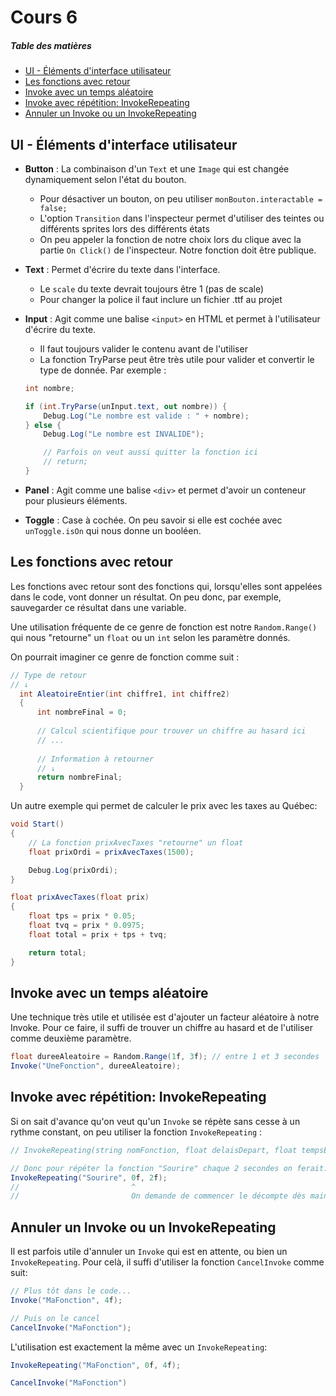 # Cours 6

##### Table des matières 
- [UI - Éléments d'interface utilisateur](#ui)
- [Les fonctions avec retour](#fonctions_return)
- [Invoke avec un temps aléatoire](#invoke_random)
- [Invoke avec répétition: InvokeRepeating](#invokerepeating)
- [Annuler un Invoke ou un InvokeRepeating](#cancelinvoke)

<a name="ui"></a>

## UI - Éléments d'interface utilisateur

- **Button** : La combinaison d'un `Text` et une `Image` qui est changée dynamiquement selon l'état du bouton.
    - Pour désactiver un bouton, on peu utiliser `monBouton.interactable = false;`
    - L'option `Transition` dans l'inspecteur permet d'utiliser des teintes ou différents sprites lors des différents états
    - On peu appeler la fonction de notre choix lors du clique avec la partie `On Click()` de l'inspecteur. Notre fonction doit être publique.

- **Text** : Permet d'écrire du texte dans l'interface.
     - Le `scale` du texte devrait toujours être 1 (pas de scale)
     - Pour changer la police il faut inclure un fichier .ttf au projet

- **Input** : Agit comme une balise `<input>` en HTML et permet à l'utilisateur d'écrire du texte.
    - Il faut toujours valider le contenu avant de l'utiliser
    - La fonction TryParse peut être très utile pour valider et convertir le type de donnée. Par exemple :
    ```csharp
    int nombre;

    if (int.TryParse(unInput.text, out nombre)) {
        Debug.Log("Le nombre est valide : " + nombre);
    } else {
        Debug.Log("Le nombre est INVALIDE");

        // Parfois on veut aussi quitter la fonction ici
        // return; 
    }
    ```

- **Panel** : Agit comme une balise `<div>` et permet d'avoir un conteneur pour plusieurs éléments.

- **Toggle** : Case à cochée. On peu savoir si elle est cochée avec `unToggle.isOn` qui nous donne un booléen.

<a name="fonctions_return"></a>

## Les fonctions avec retour

Les fonctions avec retour sont des fonctions qui, lorsqu'elles sont appelées dans le code, vont donner un résultat. On peu donc, par exemple, sauvegarder ce résultat dans une variable.

Une utilisation fréquente de ce genre de fonction est notre `Random.Range()` qui nous "retourne" un `float` ou un `int` selon les paramètre donnés.

On pourrait imaginer ce genre de fonction comme suit : 

```csharp
// Type de retour
// ↓               
  int AleatoireEntier(int chiffre1, int chiffre2)
  {
      int nombreFinal = 0; 
      
      // Calcul scientifique pour trouver un chiffre au hasard ici
      // ...
      
      // Information à retourner
      // ↓
      return nombreFinal;
  }
```

Un autre exemple qui permet de calculer le prix avec les taxes au Québec:

```csharp
void Start()
{
    // La fonction prixAvecTaxes "retourne" un float
    float prixOrdi = prixAvecTaxes(1500);

    Debug.Log(prixOrdi);
}

float prixAvecTaxes(float prix)
{
    float tps = prix * 0.05;
    float tvq = prix * 0.0975;
    float total = prix + tps + tvq;

    return total;
}
```

<a name="invoke_random"></a>

## Invoke avec un temps aléatoire

Une technique très utile et utilisée est d'ajouter un facteur aléatoire à notre Invoke. Pour ce faire, il suffi de trouver un chiffre au hasard et de l'utiliser comme deuxième paramètre.

```csharp
float dureeAleatoire = Random.Range(1f, 3f); // entre 1 et 3 secondes
Invoke("UneFonction", dureeAleatoire);
```

<a name="invokerepeating"></a>

## Invoke avec répétition: InvokeRepeating

Si on sait d'avance qu'on veut qu'un `Invoke` se répète sans cesse à un rythme constant, on peu utiliser la fonction `InvokeRepeating` : 
```csharp
// InvokeRepeating(string nomFonction, float delaisDepart, float tempsEntreAppels);

// Donc pour répéter la fonction "Sourire" chaque 2 secondes on ferait:
InvokeRepeating("Sourire", 0f, 2f);
//                         ^ 
//                         On demande de commencer le décompte dès maintenant
```

<a name="cancelinvoke"></a>

## Annuler un Invoke ou un InvokeRepeating

Il est parfois utile d'annuler un `Invoke` qui est en attente, ou bien un `InvokeRepeating`. Pour celà, il suffi d'utiliser la fonction `CancelInvoke` comme suit:

```csharp
// Plus tôt dans le code...
Invoke("MaFonction", 4f);

// Puis on le cancel
CancelInvoke("MaFonction");
```

L'utilisation est exactement la même avec un `InvokeRepeating`:
```csharp
InvokeRepeating("MaFonction", 0f, 4f);

CancelInvoke("MaFonction")
```